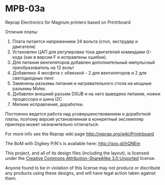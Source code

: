 MPB-03a
===========
Reprap Electronics for Magnum printers based on Printrboard

Отличия платы:

1. Плата питается напряжением 24 вольта (стол, экструдер и двигатели)
2. Установлен ЦАП для регулировки тока двигателей командами G-кода (как в версии F и исправлены ошибки).
3. Для питания вентиляторов добавлен дополнительный импульсный преобразователь на 12 вольт
4. Добавлено 4 мосфета с обвязкой - 2 для вентиляторов и 2 для светодиодных лент.
5. Заменены разъемы питания и нагревательного стола на мощные разъемы Molex.
6. Добавлен внешний разъем DSUB и на него выведено питание, ножки процессора и шина I2C
7. Мелкие исправления, доработки.

Постоянно ведется работа над усовершенствованием и доработкой платы, поэтому версия установленная в конкретный эксземпляр принтера может незначительно отличаться.

For more info see the Reprap wiki page http://reprap.org/wiki/Printrboard

The BoM with Digikey P/N's is available here: http://goo.gl/hQNEm

This project, and all of its design files (including the layout), is licensed under the [Creative Commons Attribution-ShareAlike 3.0 Unported](http://creativecommons.org/licenses/by-sa/3.0/) license.

Anyone found to be in violation of this license may not produce or discribute any products using these designs, and will have legal action taken against them.


